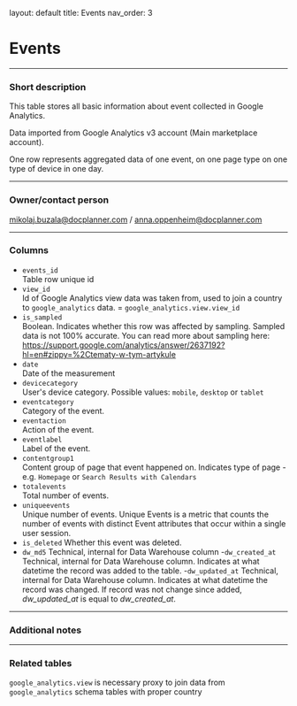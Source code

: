 layout: default
title: Events
nav_order: 3

# Events

---
### Short description

This table stores all basic information about event collected in Google Analytics.

Data imported from Google Analytics v3 account (Main marketplace account).

One row represents aggregated data of one event, on one page type on one type of device in one day.


---
### Owner/contact person
mikolaj.buzala@docplanner.com / anna.oppenheim@docplanner.com

---
### Columns
- `events_id`<br>
Table row unique id
- `view_id`<br>
Id of Google Analytics view data was taken from, used to join a country to `google_analytics` data. = `google_analytics.view.view_id`
- `is_sampled`<br>
Boolean. Indicates whether this row was affected by sampling. Sampled data is not 100% accurate. You can read more about sampling here: https://support.google.com/analytics/answer/2637192?hl=en#zippy=%2Ctematy-w-tym-artykule
- `date`<br>
Date of the measurement
- `devicecategory`<br>
  User's device category. Possible values: `mobile`, `desktop` or `tablet`
- `eventcategory`<br>
  Category of the event.
- `eventaction`<br>
  Action of the event.
- `eventlabel`<br>
  Label of the event.
- `contentgroup1`<br>
  Content group of page that event happened on. Indicates type of page - e.g. `Homepage` or `Search Results with Calendars`
- `totalevents`<br>
  Total number of events.
- `uniqueevents`<br>
Unique number of events. Unique Events is a metric that counts the number of events with distinct Event attributes that occur within a single user session.
- `is_deleted`
Whether this event was deleted.
- `dw_md5`
Technical, internal for Data Warehouse column
-`dw_created_at`
Technical, internal for Data Warehouse column.
Indicates at what datetime the record was added to the table.
-`dw_updated_at`
Technical, internal for Data Warehouse column.
Indicates at what datetime the record was changed.
If record was not change since added, *dw_updated_at* is equal to *dw_created_at*.

---
### Additional notes

---
### Related tables

`google_analytics.view` is necessary proxy to join data from `google_analytics` schema tables with proper country

